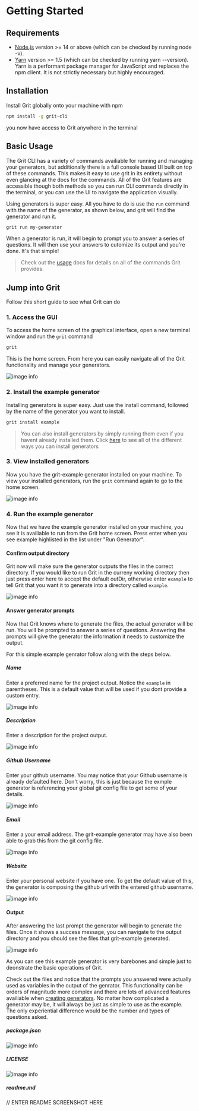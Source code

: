 # Getting Started

## Requirements

- [Node.js](https://nodejs.org/en/download/) version >= 14 or above (which can be checked by running node -v).
- [Yarn](https://classic.yarnpkg.com/en/) version >= 1.5 (which can be checked by running yarn --version). Yarn is a performant package manager for JavaScript and replaces the npm client. It is not strictly necessary but highly encouraged.

## Installation

Install Grit globally onto your machine with npm

```bash
npm install -g grit-cli
```

you now have access to Grit anywhere in the terminal

## Basic Usage

The Grit CLI has a variety of commands availiable for running and managing your generators, but additionally there is a full console based UI built on top of these commands. This makes it easy to use grit in its entirety without even glancing at the docs for the commands. All of the Grit features are accessible though both methods so you can run CLI commands directly in the terminal, or you can use the UI to navigate the application visually.

Using generators is super easy. All you have to do is use the `run` command with the name of the generator, as shown below, and grit will find the generator and run it.

```bash
grit run my-generator
```

When a generator is run, it will begin to prompt you to answer a series of questions. It will then use your answers to cutomize its output and you're done. It's that simple!

> Check out the [usage](usage/overview) docs for details on all of the commands Grit provides.

## Jump into Grit

Follow this short guide to see what Grit can do

### 1. Access the GUI

To access the home screen of the graphical interface, open a new terminal window and run the `grit` command

```bash
grit
```

This is the home screen. From here you can easily navigate all of the Grit functionality and manage your generators.

![image info](/img/tutorial/terminalSC/grit-command-sc.png)

### 2. Install the example generator

Installing generators is super easy. Just use the install command, followed by the name of the generator you want to install.

```bash
grit install example
```

> You can also install generators by simply running them even if you havent already installed them. Click [here](usage/install) to see all of the different ways you can install generators

### 3. View installed generators

Now you have the grit-example generator installed on your machine. To view your installed generators, run the `grit` command again to go to the home screen.

![image info](/img/tutorial/terminalSC/example-sc.png)

### 4. Run the example generator

Now that we have the example generator installed on your machine, you see it is availiable to run from the Grit home screen. Press enter when you see example highlisted in the list under "Run Generator".

#### Confirm output directory

Grit now will make sure the generator outputs the files in the correct directory. If you would like to run Grit in the curreny working directory then just press enter here to accept the default outDir, otherwise enter `example` to tell Grit that you want it to generate into a directory called `example`.

![image info](/img/tutorial/terminalSC/example-prompt-outdir-sc.png)

#### Answer generator prompts

Now that Grit knows where to generate the files, the actual generator will be run. You will be prompted to answer a series of questions. Answering the prompts will give the generator the information it needs to customize the output.

For this simple example genrator follow along with the steps below.

##### Name

Enter a preferred name for the project output. Notice the `example` in parentheses. This is a default value that will be used if you dont provide a custom entry.

![image info](/img/tutorial/terminalSC/example-prompt-1.png)

##### Description

Enter a description for the project output.

![image info](/img/tutorial/terminalSC/example-prompt-2.png)

##### Github Username

Enter your github username. You may notice that your Github username is already defaulted here. Don't worry, this is just because the exmple generator is referencing your global git config file to get some of your details.

![image info](/img/tutorial/terminalSC/example-prompt-3.png)

##### Email

Enter a your email address. The grit-example generator may have also been able to grab this from the git config file.

![image info](/img/tutorial/terminalSC/example-prompt-4.png)

##### Website

Enter your personal website if you have one. To get the default value of this, the generator is composing the github url with the entered github username.

![image info](/img/tutorial/terminalSC/example-prompt-5.png)

#### Output

After answering the last prompt the generator will begin to generate the files. Once it shows a success message, you can navigate to the output directory and you should see the files that grit-example generated.

![image info](/img/tutorial/terminalSC/example-output-files.png)

As you can see this example generator is very barebones and simple just to deonstrate the basic operations of Grit.

Check out the files and notice that the prompts you answered were actually used as variables in the output of the genrator. This functionality can be orders of magnitude more complex and there are lots of advanced features availiable when [creating generators](create-generator/overview). No matter how complicated a generator may be, it will always be just as simple to use as the example. The only experiential difference would be the number and types of questions asked.

##### package.json

![image info](/img/tutorial/terminalSC/example-output-package-file.png)

##### LICENSE

![image info](/img/tutorial/terminalSC/example-output-license-file.png)

##### readme.md

<!-- ![image info](/img/tutorial/terminalSC/example-output-package-file.png) -->
// ENTER README SCREENSHOT HERE

